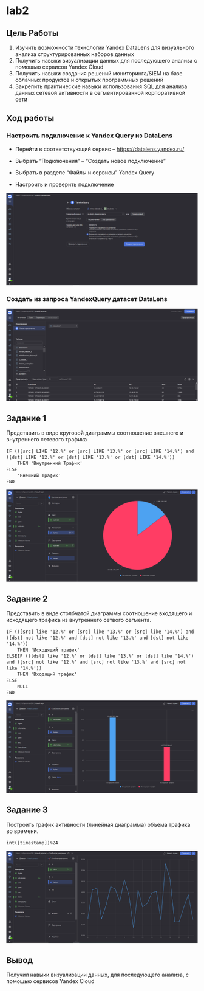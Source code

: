# lab2

## Цель Работы

1.  Изучить возможности технологии Yandex DataLens для визуального
    анализа структурированных наборов данных
2.  Получить навыки визуализации данных для последующего анализа с
    помощью сервисов Yandex Cloud
3.  Получить навыки создания решений мониторинга/SIEM на базе облачных
    продуктов и открытых программных решений
4.  Закрепить практические навыки использования SQL для анализа данных
    сетевой активности в сегментированной корпоративной сети

## Ход работы

### Настроить подключение к Yandex Query из DataLens

-   Перейти в соответствующий сервис – https://datalens.yandex.ru/

-   Выбрать “Подключения” – “Создать новое подключение”

-   Выбрать в разделе “Файлы и сервисы” Yandex Query

-   Настроить и проверить подключение

![](./1.png)

### Создать из запроса YandexQuery датасет DataLens

![](./2.png)

## Задание 1

Представить в виде круговой диаграммы соотношение внешнего и внутреннего
сетевого трафика

    IF (([src] LIKE '12.%' or [src] LIKE '13.%' or [src] LIKE '14.%') and ([dst] LIKE '12.%' or [dst] LIKE '13.%' or [dst] LIKE '14.%'))
        THEN 'Внутренний Трафик'
    ELSE
        'Внешний Трафик'
    END

![](./3.png)

## Задание 2

Представить в виде столбчатой диаграммы соотношение входящего и
исходящего трафика из внутреннего сетвого сегмента.

    IF (([src] like '12.%' or [src] like '13.%' or [src] like '14.%') and ([dst] not like '12.%' and [dst] not like '13.%' and [dst] not like '14.%'))
        THEN 'Исходящий трафик'
    ELSEIF (([dst] like '12.%' or [dst] like '13.%' or [dst] like '14.%') and ([src] not like '12.%' and [src] not like '13.%' and [src] not like '14.%'))
        THEN 'Входящий трафик'
    ELSE
        NULL
    END

![](./4.png)

## Задание 3

Построить график активности (линейная диаграмма) объема трафика во
времени.

    int([timestamp])%24

![](./5.png)

## Вывод

Получил навыки визуализации данных, для последующего анализа, с помощью
сервисов Yandex Cloud
